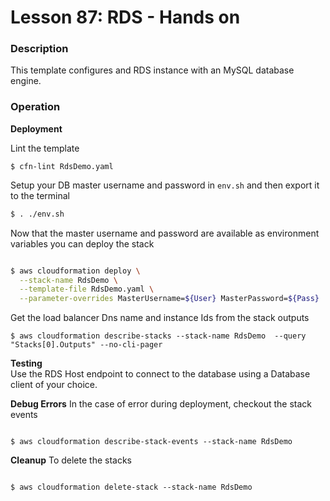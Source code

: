 # Lesson 87: RDS - Hands on

### Description

This template configures and RDS instance with an MySQL database engine.

### Operation

**Deployment**

Lint the template

```
$ cfn-lint RdsDemo.yaml
```

Setup your DB master username and password in `env.sh` and then export it to the terminal

```bash
$ . ./env.sh
```

Now that the master username and password are available as environment variables you can deploy the stack

```bash

$ aws cloudformation deploy \
  --stack-name RdsDemo \
  --template-file RdsDemo.yaml \
  --parameter-overrides MasterUsername=${User} MasterPassword=${Pass}
```

Get the load balancer Dns name and instance Ids from the stack outputs

```
$ aws cloudformation describe-stacks --stack-name RdsDemo  --query "Stacks[0].Outputs" --no-cli-pager
```

**Testing**  
Use the RDS Host endpoint to connect to the database using a Database client of your choice.

**Debug Errors**
In the case of error during deployment, checkout the stack events

```

$ aws cloudformation describe-stack-events --stack-name RdsDemo

```

**Cleanup**
To delete the stacks

```

$ aws cloudformation delete-stack --stack-name RdsDemo

```
